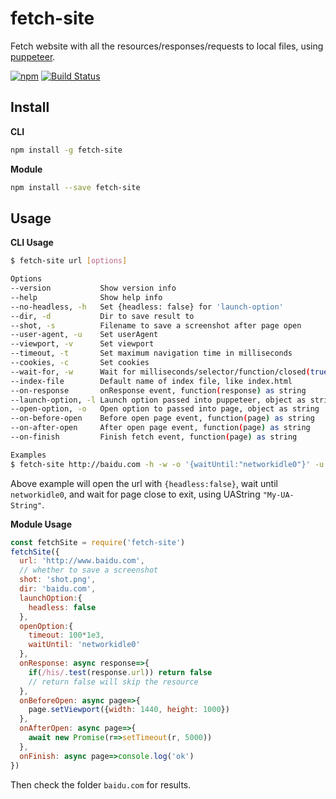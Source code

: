# fetch-site
Fetch website with all the resources/responses/requests to local files, using [puppeteer](https://github.com/GoogleChrome/puppeteer/).

[![npm](https://img.shields.io/npm/v/fetch-site.svg "Version")](https://www.npmjs.com/package/fetch-site)
[![Build Status](https://travis-ci.org/futurist/fetch-site.svg?branch=master)](https://travis-ci.org/futurist/fetch-site)


## Install

**CLI**

```sh
npm install -g fetch-site
```

**Module**
```sh
npm install --save fetch-site
```

## Usage

**CLI Usage**

```sh
$ fetch-site url [options]

Options
--version           Show version info
--help              Show help info
--no-headless, -h   Set {headless: false} for 'launch-option'
--dir, -d           Dir to save result to
--shot, -s          Filename to save a screenshot after page open
--user-agent, -u    Set userAgent
--viewport, -v      Set viewport
--timeout, -t       Set maximum navigation time in milliseconds
--cookies, -c       Set cookies
--wait-for, -w      Wait for milliseconds/selector/function/closed(true)
--index-file        Default name of index file, like index.html
--on-response       onResponse event, function(response) as string
--launch-option, -l Launch option passed into puppeteer, object as string
--open-option, -o   Open option to passed into page, object as string
--on-before-open    Before open page event, function(page) as string
--on-after-open     After open page event, function(page) as string
--on-finish         Finish fetch event, function(page) as string

Examples
$ fetch-site http://baidu.com -h -w -o '{waitUntil:"networkidle0"}' -u 'My-UA-String' -t 0
```

Above example will open the url with `{headless:false}`, wait until `networkidle0`, and wait for page close to exit, using UAString `"My-UA-String"`.

**Module Usage**

```js
const fetchSite = require('fetch-site')
fetchSite({
  url: 'http://www.baidu.com',
  // whether to save a screenshot
  shot: 'shot.png',
  dir: 'baidu.com',
  launchOption:{
    headless: false
  },
  openOption:{
    timeout: 100*1e3,
    waitUntil: 'networkidle0'
  },
  onResponse: async response=>{
    if(/his/.test(response.url)) return false
    // return false will skip the resource
  },
  onBeforeOpen: async page=>{
    page.setViewport({width: 1440, height: 1000})
  },
  onAfterOpen: async page=>{
    await new Promise(r=>setTimeout(r, 5000))
  },
  onFinish: async page=>console.log('ok')
})
```

Then check the folder `baidu.com` for results.

